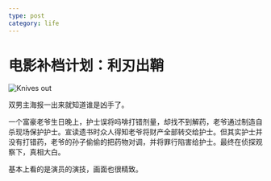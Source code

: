 ```yaml
---
type: post
category: life
---
```

# 电影补档计划：利刃出鞘

![Knives out](https://img9.doubanio.com/view/photo/l/public/p2575381156.webp)

双男主海报一出来就知道谁是凶手了。

一个富豪老爷生日晚上，护士误将吗啡打错剂量，却找不到解药，老爷通过制造自杀现场保护护士。宣读遗书时众人得知老爷将财产全部转交给护士。但其实护士并没有打错药，老爷的孙子偷偷的把药物对调，并将罪行陷害给护士。最终在侦探观察下，真相大白。

基本上看的是演员的演技，画面也很精致。